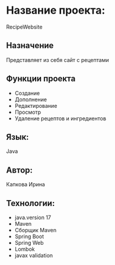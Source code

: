 # Название проекта:

RecipeWebsite
## Назначение

Представляет из себя сайт с рецептами

## Функции проекта
- Создание
- Дополнение
- Редактирование
- Просмотр
- Удаление рецептов и ингредиентов
## Язык: 
Java

## Автор: 
Капкова Ирина

## Технологии:

- java.version 17
- Maven
- Сборщик Maven
- Spring Boot
- Spring Web
- Lombok
- javax validation
